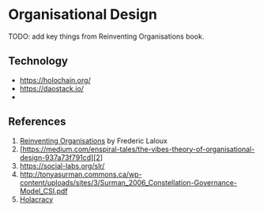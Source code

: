 # Organisational Design

TODO: add key things from Reinventing Organisations book.

## Technology

+ https://holochain.org/
+ https://daostack.io/
+ 

## References
1. [Reinventing Organisations][1] by Frederic Laloux
2. [https://medium.com/enspiral-tales/the-vibes-theory-of-organisational-design-937a73f791cd][2]
3. https://social-labs.org/slr/
4. http://tonyasurman.commons.ca/wp-content/uploads/sites/3/Surman_2006_Constellation-Governance-Model_CSI.pdf
5. [Holacracy][3]

[1]:	https://www.goodreads.com/book/show/20787425-reinventing-organizations?ac=1&from_search=true
[2]:	https://medium.com/enspiral-tales/the-vibes-theory-of-organisational-design-937a73f791cd
[3]:	https://www.holacracy.org/
